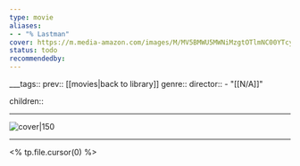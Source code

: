 ```yaml
---
type: movie
aliases:
- - "% Lastman"
cover: https://m.media-amazon.com/images/M/MV5BMWU5MWNiMzgtOTlmNC00YTcyLThjYWItNTkyNzhjYThjNTA0XkEyXkFqcGc@._V1_SX300.jpg
status: todo
recommendedby:
---
```

___tags:: prev:: [[movies|back to library]]
genre::
director:: - "[[N/A]]"
  
children::
___
![cover|150](https://m.media-amazon.com/images/M/MV5BMWU5MWNiMzgtOTlmNC00YTcyLThjYWItNTkyNzhjYThjNTA0XkEyXkFqcGc@._V1_SX300.jpg)
___
<% tp.file.cursor(0) %>
